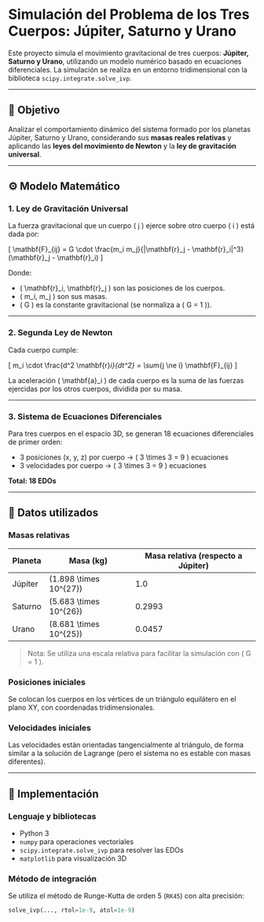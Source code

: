 # Simulación del Problema de los Tres Cuerpos: Júpiter, Saturno y Urano

Este proyecto simula el movimiento gravitacional de tres cuerpos: **Júpiter, Saturno y Urano**, utilizando un modelo numérico basado en ecuaciones diferenciales. La simulación se realiza en un entorno tridimensional con la biblioteca `scipy.integrate.solve_ivp`.

---

## 📌 Objetivo

Analizar el comportamiento dinámico del sistema formado por los planetas Júpiter, Saturno y Urano, considerando sus **masas reales relativas** y aplicando las **leyes del movimiento de Newton** y la **ley de gravitación universal**.

---

## ⚙️ Modelo Matemático

### 1. Ley de Gravitación Universal

La fuerza gravitacional que un cuerpo \( j \) ejerce sobre otro cuerpo \( i \) está dada por:

\[
\mathbf{F}_{ij} = G \cdot \frac{m_i m_j}{|\mathbf{r}_j - \mathbf{r}_i|^3} (\mathbf{r}_j - \mathbf{r}_i)
\]

Donde:
- \( \mathbf{r}_i, \mathbf{r}_j \) son las posiciones de los cuerpos.
- \( m_i, m_j \) son sus masas.
- \( G \) es la constante gravitacional (se normaliza a \( G = 1 \)).

---

### 2. Segunda Ley de Newton

Cada cuerpo cumple:

\[
m_i \cdot \frac{d^2 \mathbf{r}_i}{dt^2} = \sum_{j \ne i} \mathbf{F}_{ij}
\]

La aceleración \( \mathbf{a}_i \) de cada cuerpo es la suma de las fuerzas ejercidas por los otros cuerpos, dividida por su masa.

---

### 3. Sistema de Ecuaciones Diferenciales

Para tres cuerpos en el espacio 3D, se generan 18 ecuaciones diferenciales de primer orden:

- 3 posiciones (x, y, z) por cuerpo → \( 3 \times 3 = 9 \) ecuaciones
- 3 velocidades por cuerpo → \( 3 \times 3 = 9 \) ecuaciones

**Total: 18 EDOs**

---

## 🧮 Datos utilizados

### Masas relativas

| Planeta  | Masa (kg)             | Masa relativa (respecto a Júpiter) |
|----------|------------------------|------------------------------------|
| Júpiter  | \(1.898 \times 10^{27}\) | 1.0                                |
| Saturno  | \(5.683 \times 10^{26}\) | 0.2993                             |
| Urano    | \(8.681 \times 10^{25}\) | 0.0457                             |

> Nota: Se utiliza una escala relativa para facilitar la simulación con \( G = 1 \).

### Posiciones iniciales

Se colocan los cuerpos en los vértices de un triángulo equilátero en el plano XY, con coordenadas tridimensionales.

### Velocidades iniciales

Las velocidades están orientadas tangencialmente al triángulo, de forma similar a la solución de Lagrange (pero el sistema no es estable con masas diferentes).

---

## 🧪 Implementación

### Lenguaje y bibliotecas

- Python 3
- `numpy` para operaciones vectoriales
- `scipy.integrate.solve_ivp` para resolver las EDOs
- `matplotlib` para visualización 3D

### Método de integración

Se utiliza el método de Runge-Kutta de orden 5 (`RK45`) con alta precisión:

```python
solve_ivp(..., rtol=1e-9, atol=1e-9)
